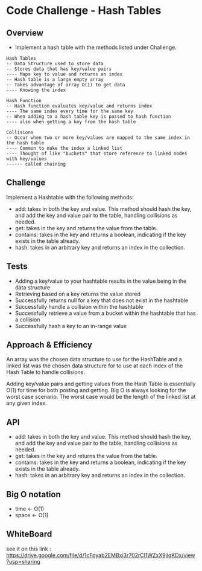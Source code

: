 # Code Challenge - Hash Tables
## Overview 

* Implement a hash table with the methods listed under Challenge.

```
Hash Tables
-- Data Structure used to store data
-- Stores data that has key/value pairs
---- Maps key to value and returns an index
-- Hash table is a large empty array
-- Takes advantage of array O(1) to get data
---- Knowing the index

Hash Function
-- Hash function evaluates key/value and returns index
---- The same index every time for the same key
-- When adding to a hash table key is passed to hash function
---- also when getting a key from the hash table

Collisions
-- Occur when two or more key/values are mapped to the same index in the hash table
---- Common to make the index a linked list
---- Thought of like "buckets" that store reference to linked nodes with key/values
------ called chaining
```

## Challenge
Implement a Hashtable with the following methods:

- add: takes in both the key and value. This method should hash the key, and add the key and value pair to the table, handling collisions as needed.
- get: takes in the key and returns the value from the table.
- contains: takes in the key and returns a boolean, indicating if the key exists in the table already.
- hash: takes in an arbitrary key and returns an index in the collection.

## Tests

- Adding a key/value to your hashtable results in the value being in the data structure
- Retrieving based on a key returns the value stored
- Successfully returns null for a key that does not exist in the hashtable
- Successfully handle a collision within the hashtable
- Successfully retrieve a value from a bucket within the hashtable that has a collision
- Successfully hash a key to an in-range value

## Approach & Efficiency

An array was the chosen data structure to use for the HashTable and a linked list was the chosen data structure for to use at each index of the Hash Table to handle collisions.

Adding key/value pairs and getting values from the Hash Table is essentially O(1) for time for both posting and getting. Big O is always looking for the worst case scenario. The worst case would be the length of the linked list at any given index.

## API

- add: takes in both the key and value. This method should hash the key, and add the key and value pair to the table, handling collisions as needed.
- get: takes in the key and returns the value from the table.
- contains: takes in the key and returns a boolean, indicating if the key exists in the table already.
- hash: takes in an arbitrary key and returns an index in the collection.


## Big O notation

- time <- O(1)
- space <- O(1)

## WhiteBoard
 see it on this link : https://drive.google.com/file/d/1cFpyab2EMBxi3r702rCl1WZxX9jlqKDx/view?usp=sharing
























